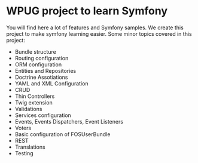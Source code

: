 WPUG project to learn Symfony
========================

You will find here a lot of features and Symfony samples. We create this project to make symfony learning easier.
Some minor topics covered in this project:

* Bundle structure
* Routing configuration
* ORM configuration
* Entities and Repositories
* Doctrine Assotiations
* YAML and XML Configuration
* CRUD
* Thin Controllers
* Twig extension
* Validations
* Services configuration
* Events, Events Dispatchers, Event Listeners
* Voters
* Basic configuration of FOSUserBundle
* REST
* Translations
* Testing
